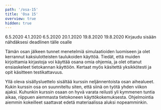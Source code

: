 ```yaml
---
path: '/osa-15'
title: 'Osa 15'
overview: true
hidden: true
---
```


<only-for-course-variant variant="dl">
  <deadline>6.5.2020</deadline>
</only-for-course-variant>

<only-for-course-variant variant="nodl">
  <deadline>4.1.2020</deadline>
</only-for-course-variant>

<only-for-course-variant variant="ohja-dl">
  <deadline>6.5.2020</deadline>
</only-for-course-variant>

<only-for-course-variant variant="ohja-nodl">
  <deadline>20.1.2020</deadline>
</only-for-course-variant>

<only-for-course-variant variant="kesa-dl">
  <deadline>19.8.2020</deadline>
</only-for-course-variant>

<only-for-course-variant variant="kesa-ohja-dl">
  <deadline>19.8.2020</deadline>
</only-for-course-variant>

<only-for-not-logged-in>
  <deadline>Kirjaudu sisään nähdäksesi deadlinen tälle osalle</deadline>
</only-for-not-logged-in>

Tämän osan jälkeen tunnet menetelmiä simulaatioiden luomiseen ja olet kerrannut kaksiulotteisten taulukoiden käyttöä. Tiedät, että muiden kirjoittamia kirjastoja voi käyttää osana omia ohjemia, ja olet ottanut ensiaskeleet tietokannan käyttöön. Kertaat myös käsitettä yksikkötesti ja opit käsitteen testikattavuus.

<please-login></please-login>

<pages-in-this-section></pages-in-this-section>

Yllä oleva sisällysluettelo sisältää kurssin neljännentoista osan aihealueet. Kukin kurssin osa on suunniteltu siten, että siinä on työtä yhden viikon ajaksi. Kuhunkin kurssin osaan on hyvä varata reilusti yli kymmenen tuntia aikaa, riippuen aiemmasta tietokoneen käyttökokemuksesta. Ohjelmointia aiemmin kokeilleet saattavat edetä materiaalissa aluksi nopeamminkin.

<exercises-in-this-section></exercises-in-this-section>
